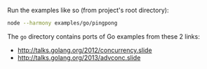 Run the examples like so (from project's root directory):
```bash
node --harmony examples/go/pingpong
```

The `go` directory contains ports of Go examples from these 2 links:
- http://talks.golang.org/2012/concurrency.slide
- http://talks.golang.org/2013/advconc.slide
